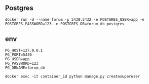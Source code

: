 
## Postgres
```
docker run -d --name forum -p 5430:5432 -e POSTGRES_USER=app -e POSTGRES_PASSWORD=123 -e POSTGRES_DB=forum_db postgres
```

## env
```
PG_HOST=127.0.0.1
PG_PORT=5430
PG_USER=app
PG_PASSWORD=123
PG_DBNAME=forum_db
```

```
docker exec -it container_id python manage.py createsuperuser
```
